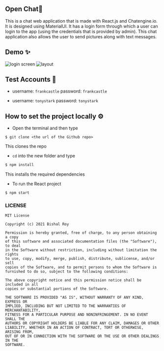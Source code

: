 <h2>Open Chat💭</h2>
This is a chat web application that is made with React.js and Chatengine.io. It is designed using MaterialUI. It has a login form through which a user can login to the app (using the credentials that is provided by admin). This chat application also allows the user to send pictures along with text messages.
<br>


<h2>Demo ✨</h2>

![login screen](https://user-images.githubusercontent.com/56751927/123795303-82590980-d901-11eb-93fb-95f2a3d74fa7.png)
![layout](https://user-images.githubusercontent.com/56751927/123795310-8422cd00-d901-11eb-9a8f-90d4f8145d31.png)

<h2>Test Accounts 🧪</h2>

- username: ```frankcastle```
password: ```frankcastle```

- username: ```tonystark```
password: ```tonystark```


<h2>How to set the project locally ⚙</h2>

* Open the terminal and then type 
 ```
 $ git clone <the url of the Github repo>
 ```
This clones the repo


* ``cd`` into the new folder and type
```sh
$ npm install
```
This installs the required dependencies

    
* To run the React project 
 ```sh
 $ npm start
 ```
  

                          
### LICENSE 
```
MIT License

Copyright (c) 2021 Bishal Roy

Permission is hereby granted, free of charge, to any person obtaining a copy
of this software and associated documentation files (the "Software"), to deal
in the Software without restriction, including without limitation the rights
to use, copy, modify, merge, publish, distribute, sublicense, and/or sell
copies of the Software, and to permit persons to whom the Software is
furnished to do so, subject to the following conditions:

The above copyright notice and this permission notice shall be included in all
copies or substantial portions of the Software.

THE SOFTWARE IS PROVIDED "AS IS", WITHOUT WARRANTY OF ANY KIND, EXPRESS OR
IMPLIED, INCLUDING BUT NOT LIMITED TO THE WARRANTIES OF MERCHANTABILITY,
FITNESS FOR A PARTICULAR PURPOSE AND NONINFRINGEMENT. IN NO EVENT SHALL THE
AUTHORS OR COPYRIGHT HOLDERS BE LIABLE FOR ANY CLAIM, DAMAGES OR OTHER
LIABILITY, WHETHER IN AN ACTION OF CONTRACT, TORT OR OTHERWISE, ARISING FROM,
OUT OF OR IN CONNECTION WITH THE SOFTWARE OR THE USE OR OTHER DEALINGS IN THE
SOFTWARE.
```
